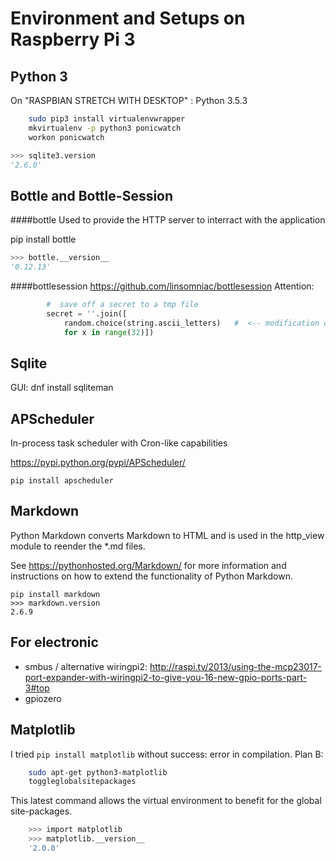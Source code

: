 Environment and Setups on Raspberry Pi 3
========================================

Python 3
--------

On "RASPBIAN STRETCH WITH DESKTOP" : Python 3.5.3

````bash
    sudo pip3 install virtualenvwrapper
    mkvirtualenv -p python3 ponicwatch
    workon ponicwatch
````

````python
>>> sqlite3.version
'2.6.0'
````

Bottle and Bottle-Session
-------------------------

####bottle
Used to provide the HTTP server to interract with the application

pip install bottle
````python
>>> bottle.__version__
'0.12.13'
````

####bottlesession
https://github.com/linsomniac/bottlesession 
Attention:
```python
        #  save off a secret to a tmp file
        secret = ''.join([
            random.choice(string.ascii_letters)   #  <-- modification on line 172
            for x in range(32)])
```


Sqlite
------

GUI: dnf install sqliteman

APScheduler
-----------
In-process task scheduler with Cron-like capabilities

https://pypi.python.org/pypi/APScheduler/

    pip install apscheduler
    
Markdown
--------

Python Markdown converts Markdown to HTML  and is used in the http_view module to reender the *.md files.

See <https://pythonhosted.org/Markdown/> for more
information and instructions on how to extend the functionality of
Python Markdown.

    pip install markdown
    >>> markdown.version
    2.6.9

For electronic
--------------
- smbus  / alternative wiringpi2: http://raspi.tv/2013/using-the-mcp23017-port-expander-with-wiringpi2-to-give-you-16-new-gpio-ports-part-3#top
- gpiozero


Matplotlib
----------

I tried `pip install matplotlib` without success: error in compilation.
Plan B:
```bash
    sudo apt-get python3-matplotlib
    toggleglobalsitepackages
```
This latest command allows the virtual environment to benefit for the global site-packages.

```bash
    >>> import matplotlib
    >>> matplotlib.__version__
    '2.0.0'
```